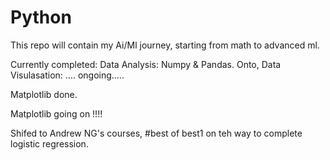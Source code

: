 # Python

This repo will contain my Ai/Ml journey, starting from math to advanced ml.

Currently completed: Data Analysis: Numpy & Pandas. Onto, Data Visulasation: .... ongoing.....

Matplotlib done.

Matplotlib going on !!!!

Shifed to Andrew NG's courses, #best of best1
on teh way to complete logistic regression.
